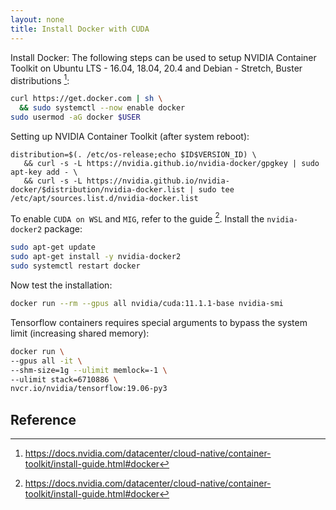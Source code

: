 ```yaml
---
layout: none
title: Install Docker with CUDA
---
```


Install Docker: The following steps can be used to setup NVIDIA Container Toolkit on Ubuntu LTS - 16.04, 18.04, 20.4 and Debian - Stretch, Buster distributions [^guide]:

``` bash
curl https://get.docker.com | sh \
  && sudo systemctl --now enable docker
sudo usermod -aG docker $USER
```
Setting up NVIDIA Container Toolkit (after system reboot): 

```
distribution=$(. /etc/os-release;echo $ID$VERSION_ID) \
   && curl -s -L https://nvidia.github.io/nvidia-docker/gpgkey | sudo apt-key add - \
   && curl -s -L https://nvidia.github.io/nvidia-docker/$distribution/nvidia-docker.list | sudo tee /etc/apt/sources.list.d/nvidia-docker.list
```

To enable `CUDA on WSL` and `MIG`, refer to the guide [^guide]. Install the `nvidia-docker2` package:

```bash
sudo apt-get update
sudo apt-get install -y nvidia-docker2
sudo systemctl restart docker
```

Now test the installation:

```bash
docker run --rm --gpus all nvidia/cuda:11.1.1-base nvidia-smi
```

Tensorflow containers requires special arguments to bypass the system limit (increasing shared memory):

```bash
docker run \
--gpus all -it \
--shm-size=1g --ulimit memlock=-1 \
--ulimit stack=6710886 \
nvcr.io/nvidia/tensorflow:19.06-py3
```

## Reference
[^guide]: https://docs.nvidia.com/datacenter/cloud-native/container-toolkit/install-guide.html#docker